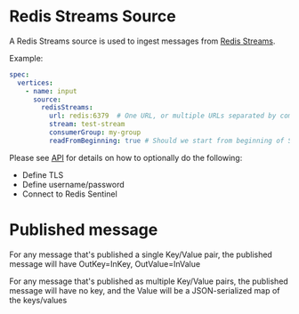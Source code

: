 # Redis Streams Source

A Redis Streams source is used to ingest messages from [Redis Streams](https://redis.io/docs/data-types/streams-tutorial/).

Example:

```yaml
spec:
  vertices:
    - name: input
      source:
        redisStreams:
          url: redis:6379  # One URL, or multiple URLs separated by comma
          stream: test-stream
          consumerGroup: my-group
          readFromBeginning: true # Should we start from beginning of Stream or latest?

```

Please see [API](https://github.com/numaproj/numaflow/blob/main/docs/APIs.md#redisstreamssource) for details on how to optionally do the following:
- Define TLS
- Define username/password
- Connect to Redis Sentinel 

# Published message
For any message that's published a single Key/Value pair, the published message will have OutKey=InKey, OutValue=InValue

For any message that's published as multiple Key/Value pairs, the published message will have no key, and the Value will be a JSON-serialized map of the keys/values